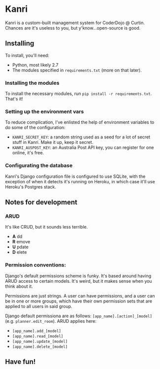# Kanri
Kanri is a custom-built management system for CoderDojo @ Curtin. Chances are it's useless to you, but y'know...open-source is good.

## Installing
To install, you'll need:

- Python, most likely 2.7
- The modules specified in `requirements.txt` (more on that later).

### Installing the modules
To install the necessary modules, run `pip install -r requirements.txt`.
That's it!

### Setting up the environment vars
To reduce complication, I've enlisted the help of environment variables to do some of the configuration:
- `KANRI_SECRET_KEY`: a random string used as a seed for a lot of secret stuff in Kanri. Make it up, keep it secret.
- `KANRI_AUSPOST_KEY`: an Australia Post API key, you can register for one online, it's free.

### Configurating the database
Kanri's Django configuration file is configured to use SQLite, with the exception of when it detects it's running on
Heroku, in which case it'll use Heroku's Postgres stack.

## Notes for development 

### ARUD
It's like CRUD, but it sounds less terrible.

- **A** dd
- **R** emove
- **U** pdate
- **D** elete

### Permission conventions:
Django's default permissions scheme is funky. It's based around having ARUD access to certain models. It's weird, but it
makes sense when you think about it.

Permissions are just strings. A user can have permissions, and a user can be in one or more groups, which have their own permission
sets that are applied to all users in said group.

Django default permissiona are as follows: `[app_name].[action]_[model]` (e.g. `planner.edit_room`). ARUD applies here:

- `[app_name].add_[model]`
- `[app_name].read_[model]`
- `[app_name].update_[model]`
- `[app_name].delete_[model]`


## Have fun!

